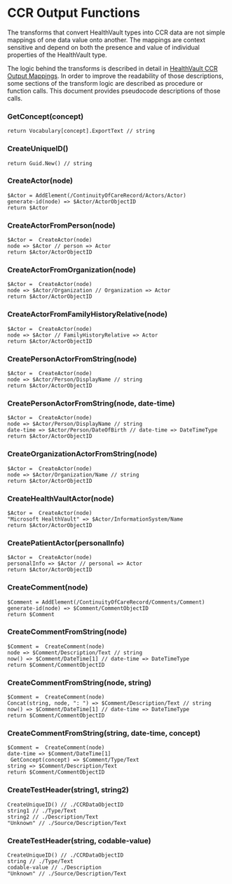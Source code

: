 CCR Output Functions
====================

The transforms that convert HealthVault types into CCR data are not simple mappings of one data value onto another. The mappings are context sensitive and depend on both the presence and value of individual properties of the HealthVault type.

The logic behind the transforms is described in detail in [HealthVault CCR Output Mappings](https://msdn.microsoft.com/en-us/healthvault/ee663897). In order to improve the readability of those descriptions, some sections of the transform logic are described as procedure or function calls. This document provides pseudocode descriptions of those calls.

### GetConcept(concept)

```
return Vocabulary[concept].ExportText // string
```

### CreateUniqueID()

```
return Guid.New() // string
```

### CreateActor(node)

```
$Actor = AddElement(/ContinuityOfCareRecord/Actors/Actor) 
generate-id(node) => $Actor/ActorObjectID 
return $Actor 
```

### CreateActorFromPerson(node)

```
$Actor =  CreateActor(node) 
node => $Actor // person => Actor 
return $Actor/ActorObjectID 
```

### CreateActorFromOrganization(node)

```
$Actor =  CreateActor(node) 
node => $Actor/Organization // Organization => Actor 
return $Actor/ActorObjectID     
```

### CreateActorFromFamilyHistoryRelative(node)

```
$Actor =  CreateActor(node) 
node => $Actor // FamilyHistoryRelative => Actor 
return $Actor/ActorObjectID 
```

### CreatePersonActorFromString(node)

```
$Actor =  CreateActor(node) 
node => $Actor/Person/DisplayName // string 
return $Actor/ActorObjectID 
```

### CreatePersonActorFromString(node, date-time)

```
$Actor =  CreateActor(node) 
node => $Actor/Person/DisplayName // string 
date-time => $Actor/Person/DateOfBirth // date-time => DateTimeType 
return $Actor/ActorObjectID     
```

### CreateOrganizationActorFromString(node)

```
$Actor =  CreateActor(node) 
node => $Actor/Organization/Name // string 
return $Actor/ActorObjectID     
```

### CreateHealthVaultActor(node)

```
$Actor =  CreateActor(node) 
"Microsoft HealthVault" => $Actor/InformationSystem/Name 
return $Actor/ActorObjectID     
```

### CreatePatientActor(personalInfo)

```
$Actor =  CreateActor(node) 
personalInfo => $Actor // personal => Actor 
return $Actor/ActorObjectID     
```

### CreateComment(node)

```
$Comment = AddElement(/ContinuityOfCareRecord/Comments/Comment) 
generate-id(node) => $Comment/CommentObjectID 
return $Comment     
```

### CreateCommentFromString(node)

```
$Comment =  CreateComment(node) 
node => $Comment/Description/Text // string 
now() => $Comment/DateTime[1] // date-time => DateTimeType 
return $Comment/CommentObjectID     
```

### CreateCommentFromString(node, string)

```
$Comment =  CreateComment(node) 
Concat(string, node, ": ") => $Comment/Description/Text // string 
now() => $Comment/DateTime[1] // date-time => DateTimeType 
return $Comment/CommentObjectID     
```

### CreateCommentFromString(string, date-time, concept)

```
$Comment =  CreateComment(node) 
date-time => $Comment/DateTime[1] 
 GetConcept(concept) => $Comment/Type/Text 
string => $Comment/Description/Text 
return $Comment/CommentObjectID     
```

### CreateTestHeader(string1, string2)

```
CreateUniqueID() // ./CCRDataObjectID 
string1 // ./Type/Text 
string2 // ./Description/Text 
"Unknown" // ./Source/Description/Text  
```

### CreateTestHeader(string, codable-value)

```
CreateUniqueID() // ./CCRDataObjectID 
string // ./Type/Text 
codable-value // ./Description 
"Unknown" // ./Source/Description/Text  
```
